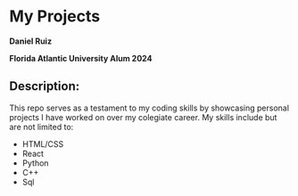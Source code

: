 # My Projects
**Daniel Ruiz**

**Florida Atlantic University Alum 2024**

## Description:
This repo serves as a testament to my coding skills by showcasing personal projects I have worked on over my colegiate career.
My skills include but are not limited to:
- HTML/CSS
- React
- Python
- C++
- Sql
